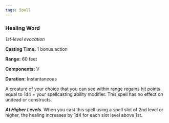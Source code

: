 ```yaml
---
tags: Spell
---
```

### Healing Word

*1st-level evocation*

**Casting Time:** 1 bonus action

**Range:** 60 feet

**Components:** V

**Duration:** Instantaneous

A creature of your choice that you can see within range regains hit points equal to 1d4 + your spellcasting ability modifier. This spell has no effect on undead or constructs.

***At Higher Levels***. When you cast this spell using a spell slot of 2nd level or higher, the healing increases by 1d4 for each slot level above 1st.